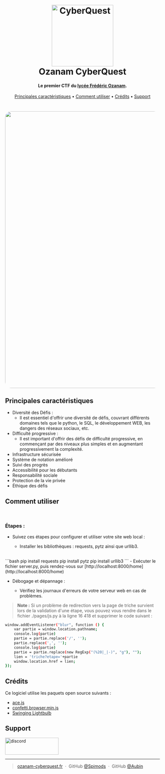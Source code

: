 
<h1 align="center">
  <br>
  <a href="http://www.ozanam-cyberquest.fr/"><img src="https://spimods.github.io/falcon-IX/sources/images/no_image.png" alt="CyberQuest" width="200"></a>
  <br>
  Ozanam CyberQuest
  <br>
</h1>

<h4 align="center">Le premier CTF du <a href="https://ozanam-groupe.fr/" target="_blank">lycée Frédéric Ozanam</a>.</h4>


<p align="center">
  <a href="#principales-caractéristiques">Principales caractéristiques</a> •
  <a href="#comment-utiliser">Comment utiliser</a> •
  <a href="#crédits">Crédits</a> •
  <a href="#support">Support</a>
</p>

<h1 align="center">
	<a href="http://www.ozanam-cyberquest.fr/"><img src="https://spimods.github.io/falcon-IX/sources/images/gif/gif.gif" align="center" style="width: 900px; border-radius : 20px;"></a>
</h1>

## Principales caractéristiques 


* Diversité des Défis :
	- Il est essentiel d'offrir une diversité de défis, couvrant différents domaines tels que le python, le SQL, le développement WEB, les dangers des réseaux sociaux, etc.
* Difficulté progressive :
	- Il est important d'offrir des défis de difficulté progressive, en commençant par des niveaux plus simples et en augmentant progressivement la complexité.
* Infrastructure sécurisée
* Système de notation amélioré
* Suivi des progrès
* Accessibilité pour les débutants
* Responsabilité sociale
* Protection de la vie privée
* Éthique des défis

## Comment utiliser
<br>

### Étapes :

* Suivez ces étapes pour configurer et utiliser votre site web local :

	- Installer les bibliothèques : requests, pytz ainsi que urllib3.
<br>
    ```bash
    pip install requests
    pip install pytz
    pip install urllib3
    ```
    - Exécuter le fichier server.py, puis rendez-vous sur [http://localhost:8000/home](http://localhost:8000/home)

- Débogage et dépannage :

	- Vérifiez les journaux d'erreurs de votre serveur web en cas de problèmes.


> **Note :**
Si un problème de redirection vers la page de triche survient lors de la validation d'une étape, vous pouvez vous rendre dans le fichier ./pages/js.py à la ligne 16 418 et supprimer le code suivant :
```bash
window.addEventListener("blur", function () {
    var partie = window.location.pathname;
    console.log(partie)
    partie = partie.replace('/', '');
    partie.replace(',', '');
    console.log(partie)
    partie = partie.replace(new RegExp("(%20|_|-)", "g"), "");
    lien = 'triche?etape='+partie
    window.location.href = lien;
});
```


## Crédits

Ce logiciel utilise les paquets open source suivants :

- [ace.js](https://ace.c9.io/)
- [confetti.browser.min.js](https://github.com/catdad/canvas-confetti/)
- [Swinging Lightbulb](https://codepen.io/joebocock/pen/eYZKOjR)


## Support

<a href="https://discord.gg/K5gtCZMwvs" target="_blank"><img src="https://miro.medium.com/v2/resize:fit:800/1*_AsB_hCguMYC-wEG2Bidmw.png" alt="discord" style="height: 55px !important;width: 174px !important;" ></a>




---

> [ozanam-cyberquest.fr](http://www.ozanam-cyberquest.fr/) &nbsp;&middot;&nbsp;
> GitHub [@Spimods](https://github.com/Spimods) &nbsp;&middot;&nbsp;
> GitHub [@Aubin](https://github.com/au-bin)
